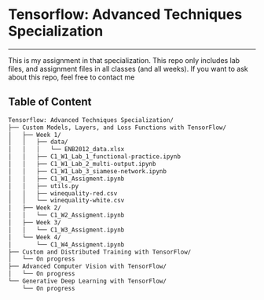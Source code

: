 # Tensorflow: Advanced Techniques Specialization
---

This is my assignment in that specialization. This repo only includes lab files, and assignment files in all classes (and all weeks). If you want to ask about this repo, feel free to contact me

## Table of Content

```bash
Tensorflow: Advanced Techniques Specialization/
├── Custom Models, Layers, and Loss Functions with TensorFlow/
│   ├── Week 1/
│   │   ├── data/
│   │   │   └── ENB2012_data.xlsx
│   │   ├── C1_W1_Lab_1_functional-practice.ipynb
│   │   ├── C1_W1_Lab_2_multi-output.ipynb
│   │   ├── C1_W1_Lab_3_siamese-network.ipynb
│   │   ├── C1_W1_Assigment.ipynb
│   │   ├── utils.py
│   │   ├── winequality-red.csv
│   │   └── winequality-white.csv
│   ├── Week 2/
│   │   └── C1_W2_Assigment.ipynb
│   ├── Week 3/
│   │   └── C1_W3_Assigment.ipynb
│   └── Week 4/
│       └── C1_W4_Assigment.ipynb
├── Custom and Distributed Training with TensorFlow/
│   └── On progress
├── Advanced Computer Vision with TensorFlow/
│   └── On progress
└── Generative Deep Learning with TensorFlow/
    └── On progress
```
